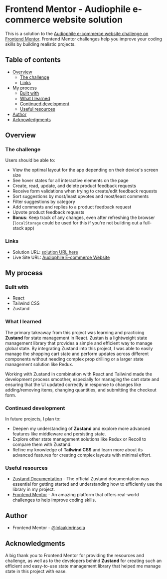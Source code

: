 # Frontend Mentor - Audiophile e-commerce website solution

This is a solution to the [Audiophile e-commerce website challenge on Frontend Mentor](https://www.frontendmentor.io/challenges/audiophile-ecommerce-website-C8cuSd_wx). Frontend Mentor challenges help you improve your coding skills by building realistic projects.

## Table of contents

- [Overview](#overview)
  - [The challenge](#the-challenge)
  - [Links](#links)
- [My process](#my-process)
  - [Built with](#built-with)
  - [What I learned](#what-i-learned)
  - [Continued development](#continued-development)
  - [Useful resources](#useful-resources)
- [Author](#author)
- [Acknowledgments](#acknowledgments)

## Overview

### The challenge

Users should be able to:

- View the optimal layout for the app depending on their device's screen size
- See hover states for all interactive elements on the page
- Create, read, update, and delete product feedback requests
- Receive form validations when trying to create/edit feedback requests
- Sort suggestions by most/least upvotes and most/least comments
- Filter suggestions by category
- Add comments and replies to a product feedback request
- Upvote product feedback requests
- **Bonus**: Keep track of any changes, even after refreshing the browser (`localStorage` could be used for this if you're not building out a full-stack app)

### Links

- Solution URL: [ solution URL here](https://www.frontendmentor.io/solutions/audiophile-ecommerce-using-zustand-1Z27Qdd4ek)
- Live Site URL: [Audiophile E-commerce Website](https://audiophile-omega-navy.vercel.app/)

## My process

### Built with

- React
- Tailwind CSS
- Zustand

### What I learned

The primary takeaway from this project was learning and practicing **Zustand** for state management in React. Zustan is a lightweight state management library that provides a simple and efficient way to manage global state. By integrating Zustand into this project, I was able to easily manage the shopping cart state and perform updates across different components without needing complex prop drilling or a larger state management solution like Redux.

Working with Zustand in combination with React and Tailwind made the development process smoother, especially for managing the cart state and ensuring that the UI updated correctly in response to changes like adding/removing items, changing quantities, and submitting the checkout form.

### Continued development

In future projects, I plan to:
- Deepen my understanding of **Zustand** and explore more advanced features like middleware and persisting state.
- Explore other state management solutions like Redux or Recoil to compare them with Zustand.
- Refine my knowledge of **Tailwind CSS** and learn more about its advanced features for creating complex layouts with minimal effort.

### Useful resources

- [Zustand Documentation](https://github.com/pmndrs/zustand) - The official Zustand documentation was essential for getting started and understanding how to efficiently use the library in my project.
- [Frontend Mentor](https://www.frontendmentor.io/) - An amazing platform that offers real-world challenges to help improve coding skills.

## Author

<!-- - Website - [Your Name](https://www.your-site.com) -->
- Frontend Mentor - [@lolaakinrinsola](https://www.frontendmentor.io/profile/lolaakinrinsola)

## Acknowledgments

A big thank you to Frontend Mentor for providing the resources and challenge, as well as to the developers behind **Zustand** for creating such an efficient and easy-to-use state management library that helped me manage state in this project with ease.
